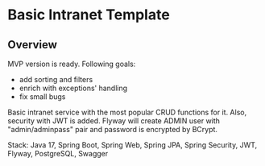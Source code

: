 # Basic Intranet Template

## Overview
MVP version is ready. Following goals: 
- add sorting and filters
- enrich with exceptions' handling
- fix small bugs

Basic intranet service with the most popular CRUD functions for it. Also, security with JWT is added.
Flyway will create ADMIN user with "admin/adminpass" pair and password is encrypted by BCrypt.

Stack: Java 17, Spring Boot, Spring Web, Spring JPA, Spring Security, JWT, Flyway, PostgreSQL, Swagger
